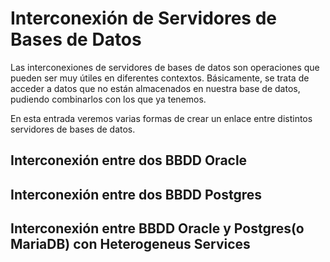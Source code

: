 # Interconexión de Servidores de Bases de Datos

Las interconexiones de servidores de bases de datos son operaciones que pueden ser muy útiles en diferentes contextos. Básicamente, se trata de acceder a datos que no están almacenados en nuestra base de datos, pudiendo combinarlos con los que ya tenemos.

En esta entrada veremos varias formas de crear un enlace entre distintos servidores de bases de datos.

## Interconexión entre dos BBDD Oracle

## Interconexión entre dos BBDD Postgres

## Interconexión entre BBDD Oracle y Postgres(o MariaDB) con Heterogeneus Services